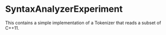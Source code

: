 # SyntaxAnalyzerExperiment

This contains a simple implementation of a Tokenizer that reads a subset of C++11.
